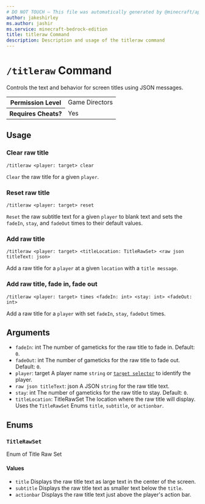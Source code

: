 ```yaml
---
# DO NOT TOUCH — This file was automatically generated by @minecraft/api-docs-generator, to report problems file an issue at https://github.com/Mojang/minecraft-scripting-libraries
author: jakeshirley
ms.author: jashir
ms.service: minecraft-bedrock-edition
title: titleraw Command
description: Description and usage of the titleraw command
---
```

# `/titleraw` Command
Controls the text and behavior for screen titles using JSON messages.

<table>
  <tr>
    <th>Permission Level</th>
    <td>Game Directors</td>
  </tr>
  <tr>
    <th>Requires Cheats?</th>
    <td>Yes</td>
  </tr>
</table>

## Usage
### Clear raw title
`/titleraw <player: target> clear`

`Clear` the raw title for a given `player`.

### Reset raw title
`/titleraw <player: target> reset`

`Reset` the raw subtitle text for a given `player` to blank text and sets the `fadeIn`, `stay`, and `fadeOut` times to their default values.

### Add raw title
`/titleraw <player: target> <titleLocation: TitleRawSet> <raw json titleText: json>`

Add a raw title for a `player` at a given `location` with a `title message`.

### Add raw title, fade in, fade out
`/titleraw <player: target> times <fadeIn: int> <stay: int> <fadeOut: int>`

Add a raw title for a `player` with set `fadeIn`, `stay`, `fadeOut` times.

## Arguments
- `fadeIn`: int
The number of gameticks for the raw title to fade in.
Default: `0`.
- `fadeOut`: int
The number of gameticks for the raw title to fade out.
Default: `0`.
- `player`: target
A player name `string` or [`target selector`](https://learn.microsoft.com/minecraft/creator/documents/commandsintroduction#target-selectors) to identify the player.
- `raw json titleText`: json
A JSON `string` for the raw title text.
- `stay`: int
The number of gameticks for the raw title to stay.
Default: `0`.
- `titleLocation`: TitleRawSet
The location where the raw title will display. Uses the `TitleRawSet` Enums `title`, `subtitle`, or `actionbar`.

## Enums
### `TitleRawSet`
Enum of Title Raw Set

#### Values
- `title`
Displays the raw title text as large text in the center of the screen.
- `subtitle`
Displays the raw title text as smaller text below the `title`.
- `actionbar`
Displays the raw title text just above the player's action bar.
